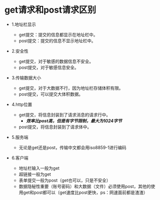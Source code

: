 # get请求和post请求区别

* 1.地址栏显示
    * get提交：提交的信息都显示在地址栏中。
    * post提交：提交的信息不显示地址栏中。 

* 2.安全性
    * get提交，对于敏感的数据信息不安全。 
    * post提交，对于敏感信息安全。

* 3.传输数据大小
    * get提交，对于大数据不行，因为地址栏存储体积有限。 
    * post提交，可以提交大体积数据。

* 4.http位置
    *  get提交，将信息封装到了请求消息的请求行中。 
        * ***效率比post高，但是有字节限制，最大为1024字节***
    *  post提交，将信息封装到了请求体中。

* 5.服务端
    * 无论是get还是post，传输中文都会用iso8859-1进行编码
    
* 6.客户端
    * 地址栏输入一般为get
    * 超链接一般为get
    * 表单提交一般为post（get也可以，只是不安全）
    * 数据隐秘性重要（账号密码）和大数据（文件）必须使用post，其他的使用get和post都可以（get速度比post更快，ps：网速面前都是渣渣）
